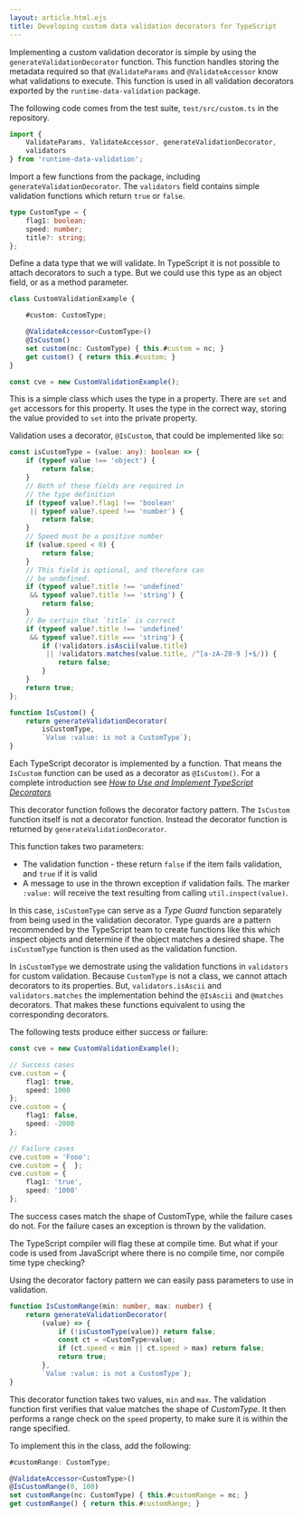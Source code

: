 ```yaml
---
layout: article.html.ejs
title: Developing custom data validation decorators for TypeScript
---
```


Implementing a custom validation decorator is simple by using the `generateValidationDecorator` function.  This function handles storing the metadata required so that `@ValidateParams` and `@ValidateAccessor` know what validations to execute.  This function is used in all validation decorators exported by the `runtime-data-validation` package.

The following code comes from the test suite, `test/src/custom.ts` in the repository.

```ts
import {
    ValidateParams, ValidateAccessor, generateValidationDecorator,
    validators
} from 'runtime-data-validation';
```

Import a few functions from the package, including `generateValidationDecorator`.  The `validators` field contains simple validation functions which return `true` or `false`.

```ts
type CustomType = {
    flag1: boolean;
    speed: number;
    title?: string;
};
```

Define a data type that we will validate.  In TypeScript it is not possible to attach decorators to such a type.  But we could use this type as an object field, or as a method parameter.

```ts
class CustomValidationExample {

    #custom: CustomType;

    @ValidateAccessor<CustomType>()
    @IsCustom()
    set custom(nc: CustomType) { this.#custom = nc; }
    get custom() { return this.#custom; }
}

const cve = new CustomValidationExample();
```

This is a simple class which uses the type in a property.  There are `set` and `get` accessors for this property.  It uses the type in the correct way, storing the value provided to `set` into the private property.

Validation uses a decorator, `@IsCustom`, that could be implemented like so:

```ts
const isCustomType = (value: any): boolean => {
    if (typeof value !== 'object') {
        return false;
    }
    // Both of these fields are required in
    // the type definition
    if (typeof value?.flag1 !== 'boolean'
     || typeof value?.speed !== 'number') {
        return false;
    }
    // Speed must be a positive number
    if (value.speed < 0) {
        return false;
    }
    // This field is optional, and therefore can
    // be undefined.
    if (typeof value?.title !== 'undefined'
     && typeof value?.title !== 'string') {
        return false;
    }
    // Be certain that `title` is correct
    if (typeof value?.title !== 'undefined'
     && typeof value?.title === 'string') {
        if (!validators.isAscii(value.title)
         || !validators.matches(value.title, /^[a-zA-Z0-9 ]+$/)) {
            return false;
        }
    }
    return true;
};

function IsCustom() {
    return generateValidationDecorator(
        isCustomType,
        `Value :value: is not a CustomType`);
}
```

Each TypeScript decorator is implemented by a function.  That means the `IsCustom` function can be used as a decorator as `@IsCustom()`.  For a complete introduction see [_How to Use and Implement TypeScript Decorators_](https://javascript.plainenglish.io/deep-introduction-to-using-and-implementing-typescript-decorators-a9e876ad0d43)

This decorator function follows the decorator factory pattern.  The `IsCustom` function itself is not a decorator function.  Instead the decorator function is returned by `generateValidationDecorator`.

This function takes two parameters:

* The validation function - these return `false` if the item fails validation, and `true` if it is valid
* A message to use in the thrown exception if validation fails.  The marker `:value:` will receive the text resulting from calling `util.inspect(value)`.

In this case, `isCustomType` can serve as a _Type Guard_ function separately from being used in the validation decorator.  Type guards are a pattern recommended by the TypeScript team to create functions like this which inspect objects and determine if the object matches a desired shape.  The `isCustomType` function is then used as the validation function.

In `isCustomType` we demostrate using the validation functions in `validators` for custom validation.  Because `CustomType` is not a class, we cannot attach decorators to its properties.  But, `validators.isAscii` and `validators.matches` the implementation behind the `@IsAscii` and `@matches` decorators.  That makes these functions equivalent to using the corresponding decorators.

The following tests produce either success or failure:

```ts
const cve = new CustomValidationExample();

// Success cases
cve.custom = {
    flag1: true,
    speed: 1000
};
cve.custom = {
    flag1: false,
    speed: -2000
};

// Failure cases
cve.custom = 'Fooo';
cve.custom = {  };
cve.custom = {
    flag1: 'true',
    speed: '1000'
};
```

The success cases match the shape of CustomType, while the failure cases do not.  For the failure cases an exception is thrown by the validation.

The TypeScript compiler will flag these at compile time.  But what if your code is used from JavaScript where there is no compile time, nor compile time type checking?

Using the decorator factory pattern we can easily pass parameters to use in validation.

```ts
function IsCustomRange(min: number, max: number) {
    return generateValidationDecorator(
        (value) => {
            if (!isCustomType(value)) return false;
            const ct = <CustomType>value;
            if (ct.speed < min || ct.speed > max) return false;
            return true;
        },
        `Value :value: is not a CustomType`);
}
```

This decorator function takes two values, `min` and `max`.  The validation function first verifies that value matches the shape of _CustomType_.  It then performs a range check on the `speed` property, to make sure it is within the range specified.

To implement this in the class, add the following:

```ts
#customRange: CustomType;

@ValidateAccessor<CustomType>()
@IsCustomRange(0, 100)
set customRange(nc: CustomType) { this.#customRange = nc; }
get customRange() { return this.#customRange; }
```

